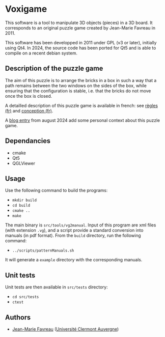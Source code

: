 # Voxigame


This software is a tool to manipulate 3D objects (pieces) in a 3D board.
It corresponds to an original puzzle game created by Jean-Marie Favreau 
in 2011. 

This software has been developped in 2011 under GPL (v3 or later), initially
using Qt4. In 2024, the source code has been ported for Qt5 and is able to
compile on a recent debian system.

## Description of the puzzle game

The aim of this puzzle is to arrange the bricks in a box in such a way that 
a path remains between the two windows on the sides of the box, while 
ensuring that the configuration is stable, i.e. that the bricks do not
move once the box is closed.

A detailled description of this puzzle game is available in french: see 
[règles (fr)](documentation/regles-fr.md) and
[conception (fr)](documentation/conception-fr.md).

A [blog entry](https://blog.jmtrivial.info/2024/08/12/voxigame/) from august 2024
add some personal context about this puzzle game.

## Dependancies

* cmake
* Qt5
* QGLViewer

## Usage

Use the following command to build the programs:

* ```mkdir build```
* ```cd build```
* ```cmake ..```
* ```make```

The main binary is ```src/tools/vg2manual```. Input of this program are 
xml files (with extension ```.vg```), and a script provide a standard 
conversion into manuals (in pdf format). From the ```build``` directory, 
run the following command:

* ```../scripts/patternManuals.sh```

It will generate a ```example``` directory with the corresponding manuals.

## Unit tests

Unit tests are then available in ```src/tests``` directory:

* ```cd src/tests```
* ```ctest```


## Authors

* [Jean-Marie Favreau](mailto:J-Marie.Favreau@uca.fr) ([Université Clermont Auvergne](http://uca.fr))
